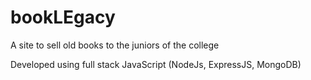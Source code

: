 # bookLEgacy
A site to sell old books to the juniors of the college

Developed using full stack JavaScript (NodeJs, ExpressJS, MongoDB)
